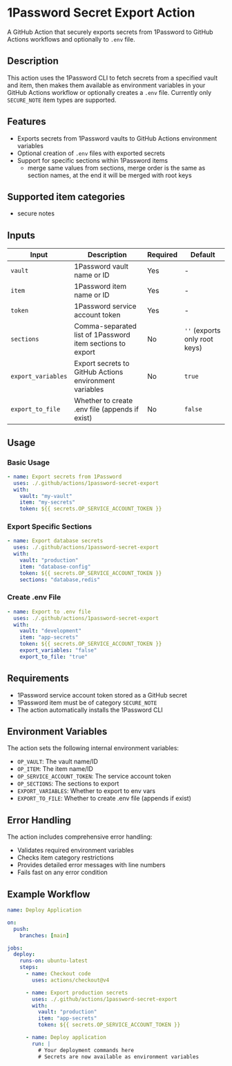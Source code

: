 # 1Password Secret Export Action

A GitHub Action that securely exports secrets from 1Password to GitHub Actions workflows and optionally to `.env` file.

## Description

This action uses the 1Password CLI to fetch secrets from a specified vault and item, then makes them available as environment variables in your GitHub Actions workflow or optionally creates a `.env` file. Currently only `SECURE_NOTE` item types are supported.

## Features

- Exports secrets from 1Password vaults to GitHub Actions environment variables
- Optional creation of `.env` files with exported secrets
- Support for specific sections within 1Password items
  - merge same values from sections, merge order is the same as section names, at the end it will be merged with root keys

## Supported item categories

- secure notes

## Inputs

| Input              | Description                                               | Required | Default                       |
| ------------------ | --------------------------------------------------------- | -------- | ----------------------------- |
| `vault`            | 1Password vault name or ID                                | Yes      | -                             |
| `item`             | 1Password item name or ID                                 | Yes      | -                             |
| `token`            | 1Password service account token                           | Yes      | -                             |
| `sections`         | Comma-separated list of 1Password item sections to export | No       | `''` (exports only root keys) |
| `export_variables` | Export secrets to GitHub Actions environment variables    | No       | `true`                        |
| `export_to_file`   | Whether to create .env file (appends if exist)            | No       | `false`                       |

## Usage

### Basic Usage

```yaml
- name: Export secrets from 1Password
  uses: ./.github/actions/1password-secret-export
  with:
    vault: "my-vault"
    item: "my-secrets"
    token: ${{ secrets.OP_SERVICE_ACCOUNT_TOKEN }}
```

### Export Specific Sections

```yaml
- name: Export database secrets
  uses: ./.github/actions/1password-secret-export
  with:
    vault: "production"
    item: "database-config"
    token: ${{ secrets.OP_SERVICE_ACCOUNT_TOKEN }}
    sections: "database,redis"
```

### Create .env File

```yaml
- name: Export to .env file
  uses: ./.github/actions/1password-secret-export
  with:
    vault: "development"
    item: "app-secrets"
    token: ${{ secrets.OP_SERVICE_ACCOUNT_TOKEN }}
    export_variables: "false"
    export_to_file: "true"
```

## Requirements

- 1Password service account token stored as a GitHub secret
- 1Password item must be of category `SECURE_NOTE`
- The action automatically installs the 1Password CLI

## Environment Variables

The action sets the following internal environment variables:

- `OP_VAULT`: The vault name/ID
- `OP_ITEM`: The item name/ID
- `OP_SERVICE_ACCOUNT_TOKEN`: The service account token
- `OP_SECTIONS`: The sections to export
- `EXPORT_VARIABLES`: Whether to export to env vars
- `EXPORT_TO_FILE`: Whether to create .env file (appends if exist)

## Error Handling

The action includes comprehensive error handling:

- Validates required environment variables
- Checks item category restrictions
- Provides detailed error messages with line numbers
- Fails fast on any error condition

## Example Workflow

```yaml
name: Deploy Application

on:
  push:
    branches: [main]

jobs:
  deploy:
    runs-on: ubuntu-latest
    steps:
      - name: Checkout code
        uses: actions/checkout@v4

      - name: Export production secrets
        uses: ./.github/actions/1password-secret-export
        with:
          vault: "production"
          item: "app-secrets"
          token: ${{ secrets.OP_SERVICE_ACCOUNT_TOKEN }}

      - name: Deploy application
        run: |
          # Your deployment commands here
          # Secrets are now available as environment variables
```
